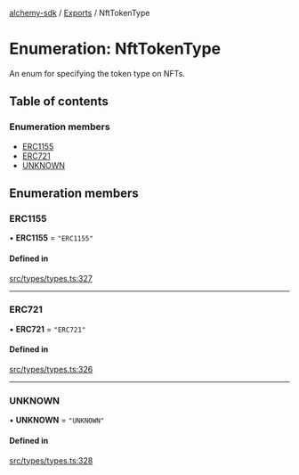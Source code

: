 [alchemy-sdk](../README.md) / [Exports](../modules.md) / NftTokenType

# Enumeration: NftTokenType

An enum for specifying the token type on NFTs.

## Table of contents

### Enumeration members

- [ERC1155](NftTokenType.md#erc1155)
- [ERC721](NftTokenType.md#erc721)
- [UNKNOWN](NftTokenType.md#unknown)

## Enumeration members

### ERC1155

• **ERC1155** = `"ERC1155"`

#### Defined in

[src/types/types.ts:327](https://github.com/alchemyplatform/alchemy-sdk-js/blob/dc20ee4/src/types/types.ts#L327)

___

### ERC721

• **ERC721** = `"ERC721"`

#### Defined in

[src/types/types.ts:326](https://github.com/alchemyplatform/alchemy-sdk-js/blob/dc20ee4/src/types/types.ts#L326)

___

### UNKNOWN

• **UNKNOWN** = `"UNKNOWN"`

#### Defined in

[src/types/types.ts:328](https://github.com/alchemyplatform/alchemy-sdk-js/blob/dc20ee4/src/types/types.ts#L328)
